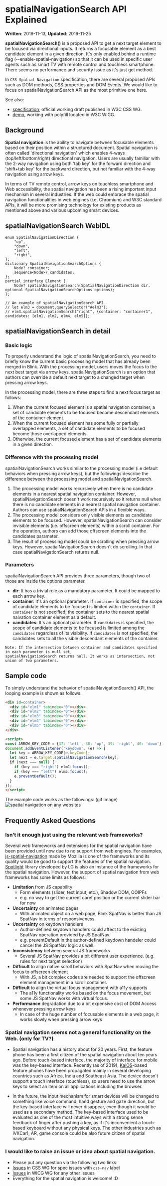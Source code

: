 # spatialNavigationSearch API Explained

**Written**: 2019-11-13, **Updated**: 2019-11-25

**spatialNavigationSearch()** is a proposed API to get a next target element to be focused via directional inputs. It returns a focusable element as a best candidate element in a given direction. It's only enabled behind a runtime flag (--enable-spatial-navigation) so that it can be used in specific user agents such as smart TV with remote control and touchless smartphone. There seems no performance and security issue as it's just get method.

In `CSS Spatial Navigation` specification, there are several proposed APIs such as DOM methods, CSS properties and DOM Events. We would like to focus on spatialNavigationSearch API as the most primitive one here.

See also:
* [specification](https://drafts.csswg.org/css-nav-1/#dom-element-spatialnavigationsearch), official working draft published in W3C CSS WG.
* [demo](https://wicg.github.io/spatial-navigation/demo/#spatialNavSearch), working with polyfill located in W3C WICG.

## Background

**Spatial navigation** is the ability to navigate between focusable elements based on their position within a structured document. Spatial navigation is often called 'directional navigation' which enables 4-ways (top/left/bottom/right) directional navigation. Users are usually familiar with the 2-way navigation using both 'tab key' for the forward direction and 'shift+tab key' for the backward direction, but not familiar with the 4-way navigation using arrow keys.

In terms of TV remote control, arrow keys on touchless smartphone and Web accessibility, the spatial navigation has been a rising important input mechanism in several industries. If the web could embrace the spatial navigation functionalities in web engines (i.e. Chromium) and W3C standard APIs, it will be more promising technology for existing products as mentioned above and various upcoming smart devices.

## spatialNavigationSearch WebIDL

```webidl
enum SpatialNavigationDirection {
    "up",
    "down",
    "left",
    "right",
};
dictionary SpatialNavigationSearchOptions {
    Node? container;
    sequence<Node>? candidates;
};
partial interface Element {
    Node? spatialNavigationSearch(SpatialNavigationDirection dir, optional SpatialNavigationSearchOptions options);
};

// An example of spatialNavigationSearch API
// let elm3 = document.querySelector("#elm3");
// elm3.spatialNavigationSearch("right", {container: "container1", candidates: [elm1, elm2, elm4, elm5]};
```

## spatialNavigationSearch in detail

### Basic logic
To properly understand the logic of spatialNavigationSearch, you need to briefly know the current basic processing model that has already been merged in Blink. With the processing model, users moves the focus to the next best target via arrow keys. spatialNavigationSearch is an option that authors can override a default next target to a changed target when pressing arrow keys.

In the processing model, there are three steps to find a next focus target as follows:

1. When the current focused element is a spatial navigation container, a set of candidate elements to be focused become descendant elements of the container element. 
2. When the current focused element has some fully or partially overlapped elements, a set of candidate elements to be focused become those overlapped elements.
3. Otherwise, the current focused element has a set of candidate elements in a given direction.

### Difference with the processing model
spatialNavigationSearch works similar to the processing model (i.e default behaviors when pressing arrow keys), but the followings describe the difference between the processing model and spatialNavigationSearch.

1. The processing model works recursively when there is no candidate elements in a nearest spatial navigation container. However, spatialNavigationSearch doesn't work recursively so it returns null when there is no candidate elements in a nearest spatial navigation container. Authors can use spatialNavigationSearch APIs in a flexible ways.
2. The processing model considers only visible elements as candidate elements to be focused. However, spatialNavigationSearch can consider invisible elements (i.e. offscreen elements) within a scroll container. For the operation, authors can add those offscreen elements into the candidates parameter.
3. The result of processing model could be scrolling when pressing arrow keys. However, spatialNavigationSearch doesn't do scrolling. In that case spatialNavigationSearch returns null.

### Parameters
spatialNavigationSearch API provides three parameters, though two of those are inside the options parameter.

* **dir**: It has a trivial role as a mandatory parameter. It could be mapped to each arrow key.
* **container**: It's an optional parameter. If `container` is specified, the scope of candidate elements to be focused is limited within the `container`. If `container` is not specified, the container sets to the nearest spatial naivation container element as a default.
* **candidates**: It's an optional parameter. If `candidates` is specified, the scope of candidate elements to be focused is limited among the `candidates` regardless of its visibility. If `candidates` is not specified, the candidates sets to all the visible descendant elements of the container.

```
Note: If the intersection between container and candidates specified in each parameter is null set,
spatialNavigationSearch returns null. It works as intersection, not union of two parameters.
```

## Sample code
To simply understand the behavior of spatialNavigationSearch() API, the looping example is shown as follows.
```html
<div id=container>
  <div id="elm1" tabindex="0"></div>
  <div id="elm2" tabindex="0"></div>
  <div id="elm3" tabindex="0"></div>
  <div id="elm4" tabindex="0"></div>
  <div id="elm5" tabindex="0"></div>
</div>

<script>
const ARROW_KEY_CODE = {37: 'left', 38: 'up', 39: 'right', 40: 'down'};
document.addEventListener('keydown', (e) => {
  let key = ARROW_KEY_CODE[e.keyCode];
  let next = e.target.spatialNavigationSearch(key);
  if (next === null) {
    if (key === "right") elm1.focus();
    if (key === "left") elm5.focus();
    e.preventDefault();
  }
});
</script>
```

The example code works as the followings: (gif image)
![spatial navigation on any websites](https://raw.githubusercontent.com/lgewst/images/master/spatialNavigationSearch.gif)

## Frequently Asked Questions

### Isn’t it enough just using the relevant web frameworks?
Several web frameworks and extensions for the spatial navigation have been provided until now due to no support from web engines. For examples, [js-spatial-navigation](https://github.com/luke-chang/js-spatial-navigation) made by Mozilla is one of the frameworks and its quality would be good to support the features of the spatial navigation. [Spotlight](https://github.com/enactjs/enact/tree/master/packages/spotlight) library developed by LG is also an instance of the frameworks for the spatial navigation. However, the support of spatial navigation from web frameworks has some limits as follows:
- **Limitation** from JS capability
  - Form elements (slider, text input, etc.), Shadow DOM, OOIPFs
  - e.g. no way to get the current caret position or the current slider bar for now
- **Uncertainty** on animated pages
  - With animated object on a web page, Blink SpatNav is better than JS SpatNav in terms of responsiveness.
- **Uncertainty** on keydown handlers
  - Author-defined keydown handlers could affect to the existing SpatNav operation provided by JS SpatNav.
  - e.g. preventDefault in the author-defined keydown handeler could cancel the JS SpatNav logic as well.
- **Inconsistency** between several JS frameworks
  - Several JS SpatNav provides a bit different user experience. (e.g. rules for next target selection)
- **Difficult** to align native scroll behaviors with SpatNav when moving the focus to offscreen element
  - With JS, a bit complex codes are needed to support the offscreen element management in a scroll container.
- **Difficult** to align the virtual focus management with a11y supports
  - The a11y functionality works based on the focus movement, but some JS SpatNav works with virtual focus.
- **Performance** degradation due to a bit expensive cost of DOM Access whenever pressing arrow keys
  - In case of the huge number of focusable elements in a web page, it works slowly when pressing arrow keys

### Spatial navigation seems not a general functionality on the Web. (only for TV?)
- Spatial navigation has a history about for 20 years. First, the feature phone has been a first citizen of the spatial navigation about ten years ago. Before touch-based interface, the majority of interface for mobile was the key-based interface. Recently (as of 2019), [KaiOS](https://www.kaiostech.com/)-based feature phones have been propagated mainly in several developing countries such as Africa, India and Southeast Asia. The device doesn't support a touch interface (touchless), so users need to use the arrow keys to select an item on all applications including the browser.

- In the future, the input mechanism for smart devices will be changed to something like voice command, hand gesture and gaze direction, but the key-based interface will never disappear, even though it would be used as a secondary method. The key-based interface used to be evaluated as one of the most intuitive ways with a strong sense feedback of finger after pushing a key, as if it's inconvenient a touch-based keyboard without any physical keys. The other industries such as IVI(Car), AR, game console could be also future citizen of spatial navigation.

### I would like to raise an issue or idea about spatial navigation.
- Please put any question via the following two links:
- [Issues](https://github.com/w3c/csswg-drafts/labels/css-nav-1) in CSS WG for spec issues with `css-nav` label
- [Issues](https://github.com/WICG/spatial-navigation/issues) in WICG WG for any other issues
- Everything for the spatial navigation is welcome! :D
